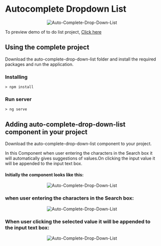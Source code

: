 # Autocomplete Dropdown List


<p align="center">
    <img  alt="Auto-Complete-Drop-Down-List" src="img/todolist.png" class="img-responsive">
</p>

To preview demo of to do list project, [Click here](https://stackblitz.com/edit/angular-material-todolist-wuu6qb?embed=1&file=index.html&hideExplorer=1&hideNavigation=1&view=preview)


## Using the complete project

Download the auto-complete-drop-down-list folder and install the required packages and run the application. 

### Installing

```
> npm install
```

### Run server

```
> ng serve
```

## Adding auto-complete-drop-down-list component in your project
 Download the auto-complete-drop-down-list component to your project.

In this Component when user entering the characters in the Search box it will automatically gives suggestions of values.On clicking the input value it will be appended to the input text box.  
  
#### Initially the component looks like this:

<p align="center">
    <img  alt="Auto-Complete-Drop-Down-List" src="img/todolist.png" class="img-responsive">
</p>

### when user entering the characters in the Search box:

<p align="center">
    <img  alt="Auto-Complete-Drop-Down-List" src="img/todolist.png" class="img-responsive">
</p>

### When user clicking the selected value it will be appended to the input text box:

<p align="center">
    <img  alt="Auto-Complete-Drop-Down-List" src="img/todolist.png" class="img-responsive">
</p>

